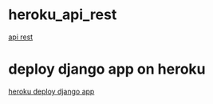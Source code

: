 # heroku_api_rest

[api rest](https://www.youtube.com/watch?v=1k0fRG098cU&t=894s)

# deploy django app on heroku

[heroku deploy django app](https://www.youtube.com/watch?v=GMbVzl_aLxM)